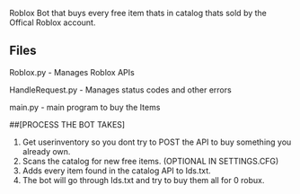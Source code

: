 Roblox Bot that buys every free item thats in catalog thats sold by the Offical Roblox account.

## Files
Roblox.py - Manages Roblox APIs

HandleRequest.py - Manages status codes and other errors

main.py - main program to buy the Items

##[PROCESS THE BOT TAKES]
1. Get userinventory so you dont try to POST the API to buy something you already own.
2. Scans the catalog for new free items. (OPTIONAL IN SETTINGS.CFG)
3. Adds every item found in the catalog API to Ids.txt.
4. The bot will go through Ids.txt and try to buy them all for 0 robux.


